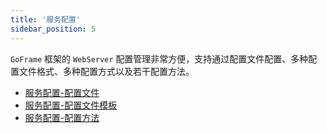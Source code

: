 ```yaml
---
title: '服务配置'
sidebar_position: 5
---
```


`GoFrame` 框架的 `WebServer` 配置管理非常方便，支持通过配置文件配置、多种配置文件格式、多种配置方式以及若干配置方法。

- [服务配置-配置文件](output/goframe-v2.3-md/WEB服务开发/服务配置/服务配置-配置文件)
- [服务配置-配置文件模板](output/goframe-v2.3-md/WEB服务开发/服务配置/服务配置-配置文件模板)
- [服务配置-配置方法](output/goframe-v2.3-md/WEB服务开发/服务配置/服务配置-配置方法)